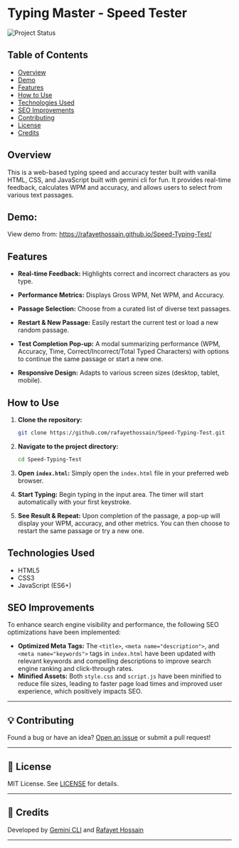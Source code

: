 # Typing Master - Speed Tester

![Project Status](https://img.shields.io/badge/status-completed-brightgreen)

## Table of Contents

*   [Overview](#overview)
*   [Demo](#demo)
*   [Features](#features)
*   [How to Use](#how-to-use)
*   [Technologies Used](#technologies-used)
*   [SEO Improvements](#seo-improvements)
*   [Contributing](#contributing)
*   [License](#license)
*   [Credits](#credits)

## Overview

This is a web-based typing speed and accuracy tester built with vanilla HTML, CSS, and JavaScript built with gemini cli for fun.  It provides real-time feedback, calculates WPM and accuracy, and allows users to select from various text passages.

## Demo: 

View demo from: https://rafayethossain.github.io/Speed-Typing-Test/


## Features

*   **Real-time Feedback:** Highlights correct and incorrect characters as you type.
*   **Performance Metrics:** Displays Gross WPM, Net WPM, and Accuracy.
*   **Passage Selection:** Choose from a curated list of diverse text passages.
*   **Restart & New Passage:** Easily restart the current test or load a new random passage.
*   **Test Completion Pop-up:** A modal summarizing performance (WPM, Accuracy, Time, Correct/Incorrect/Total Typed Characters) with options to continue the same passage or start a new one.

*   **Responsive Design:** Adapts to various screen sizes (desktop, tablet, mobile).

## How to Use

1.  **Clone the repository:**
    ```bash
    git clone https://github.com/rafayethossain/Speed-Typing-Test.git
    ```
2.  **Navigate to the project directory:**
    ```bash
    cd Speed-Typing-Test
    ```
3.  **Open `index.html`:**
    Simply open the `index.html` file in your preferred web browser.

4.  **Start Typing:**
    Begin typing in the input area. The timer will start automatically with your first keystroke.

5.  **See Result & Repeat:**
    Upon completion of the passage, a pop-up will display your WPM, accuracy, and other metrics. You can then choose to restart the same passage or try a new one.
 
## Technologies Used

*   HTML5
*   CSS3
*   JavaScript (ES6+)

## SEO Improvements

To enhance search engine visibility and performance, the following SEO optimizations have been implemented:

*   **Optimized Meta Tags:** The `<title>`, `<meta name="description">`, and `<meta name="keywords">` tags in `index.html` have been updated with relevant keywords and compelling descriptions to improve search engine ranking and click-through rates.
*   **Minified Assets:** Both `style.css` and `script.js` have been minified to reduce file sizes, leading to faster page load times and improved user experience, which positively impacts SEO.

---

## 💡 Contributing
Found a bug or have an idea? [Open an issue](https://github.com/rafayethossain/Speed-Typing-Test/issues) or submit a pull request!

---

## 📄 License
MIT License. See [LICENSE](LICENSE) for details.

---

## 🙏 Credits
Developed by [Gemini CLI](https://github.com/google-gemini/gemini-cli/) and [Rafayet Hossain](https://rafayethossain.github.io/)

---